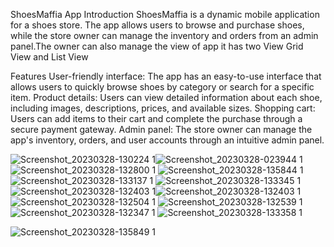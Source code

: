 ShoesMaffia App
Introduction
ShoesMaffia is a dynamic mobile application for a shoes store. The app allows users to browse and purchase shoes, while the store owner can manage the inventory and orders from an admin panel.The owner can also manage the view of app it has two View Grid View and List View

Features
User-friendly interface: The app has an easy-to-use interface that allows users to quickly browse shoes by category or search for a specific item.
Product details: Users can view detailed information about each shoe, including images, descriptions, prices, and available sizes.
Shopping cart: Users can add items to their cart and complete the purchase through a secure payment gateway.
Admin panel: The store owner can manage the app's inventory, orders, and user accounts through an intuitive admin panel.

![Screenshot_20230328-130224 1](https://user-images.githubusercontent.com/127927328/228187216-61fb7432-0491-4644-be7a-eb50bfcf67e0.jpg)![Screenshot_20230328-023944 1](https://user-images.githubusercontent.com/127927328/228187904-e4ce7206-bdc4-4f14-b1e3-ddc85e4f91e2.jpg)
![Screenshot_20230328-132800 1](https://user-images.githubusercontent.com/127927328/228188045-27e05c0c-9d08-48e3-b64e-47d22702684b.jpg)
![Screenshot_20230328-135844 1](https://user-images.githubusercontent.com/127927328/228188165-8916385d-31c1-4cda-8494-5296aacb1819.jpg)
![Screenshot_20230328-133137 1](https://user-images.githubusercontent.com/127927328/228188504-34c1efa9-2a8a-43af-96a3-5141d714ff32.jpg)
![Screenshot_20230328-133345 1](https://user-images.githubusercontent.com/127927328/228188604-2d26aafb-68f4-43eb-a397-8b1be25e9772.jpg)
![Screenshot_20230328-132403 1](https://user-images.githubusercontent.com/127927328/228189099-b6f0a135-a99d-4fa3-a0e7-cd8e78d3202f.jpg)![Screenshot_20230328-132403 1](https://user-images.githubusercontent.com/127927328/228190562-7f06d054-d9a3-4118-8a71-1fc4a2512ed7.jpg)
![Screenshot_20230328-132504 1](https://user-images.githubusercontent.com/127927328/228190689-03a7e68b-28d7-43ad-b8d2-97d0ff6c4ff1.jpg)
![Screenshot_20230328-132539 1](https://user-images.githubusercontent.com/127927328/228190820-1d2948a5-d1cf-4053-8d90-92376d71458d.jpg)
![Screenshot_20230328-132347 1](https://user-images.githubusercontent.com/127927328/228191089-bdccbe91-e355-45d8-91de-b759475b712e.jpg)
![Screenshot_20230328-133358 1](https://user-images.githubusercontent.com/127927328/228191709-8cdc3afe-1ce0-44bb-bd31-355c29c9a1cd.jpg)


![Screenshot_20230328-135849 1](https://user-images.githubusercontent.com/127927328/228186592-bfa620f0-3905-4b1a-aec8-ffa36e2fbe07.jpg)

